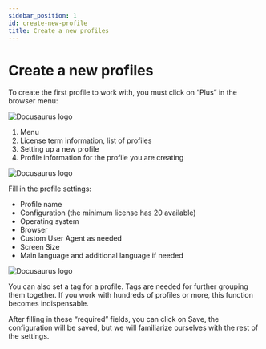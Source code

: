 ```yaml
---
sidebar_position: 1
id: create-new-profile
title: Create a new profiles
---
```


# Create a new profiles

To create the first profile to work with, you must click on “Plus” in the browser menu:

![Docusaurus logo](/img/docusaurus.png)

1. Menu
2. License term information, list of profiles
3. Setting up a new profile
4. Profile information for the profile you are creating

![Docusaurus logo](/img/docusaurus.png)

Fill in the profile settings:
- Profile name
- Configuration (the minimum license has 20 available)
- Operating system
- Browser
- Custom User Agent as needed
- Screen Size
- Main language and additional language if needed

![Docusaurus logo](/img/docusaurus.png)

You can also set a tag for a profile. Tags are needed for further grouping them together. If you work with hundreds of profiles or more, this function becomes indispensable.

After filling in these “required” fields, you can click on Save, the configuration will be saved, but we will familiarize ourselves with the rest of the settings.
